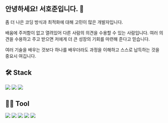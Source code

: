 ## 안녕하세요! 서호준입니다. 👋
좀 더 나은 코딩 방식과 최적화에 대해 고민이 많은 개발자입니다.

배움에 주저함이 없고 열려있어 다른 사람의 의견을 수용할 수 있는 사람입니다. 여러 의견을 수용하고 주고 받으면 저에게 더 큰 성장의 기회를 마련해 준다고 믿습니다.

여러 기술을 배우는 것보다 하나를 배우더라도 과정을 이해하고 스스로 납득하는 것을 중요시 여깁니다.

## 🛠️ Stack
<img src="https://img.shields.io/badge/Kotlin-7F52FF?style=flat-square&logo=Kotlin&logoColor=white"/> <img src="https://img.shields.io/badge/JetpackCompose-4285F4?style=flat-square&logo=JetpackCompose&logoColor=white"/> <img src="https://img.shields.io/badge/Python-3776AB?style=flat-square&logo=Python&logoColor=yellow"/> 

## 💪🏼 Tool
<img src="https://img.shields.io/badge/Android-34A853?style=flat-square&logo=Android&logoColor=white"/> <img src="https://img.shields.io/badge/Github-181717?style=flat-square&logo=Github&logoColor=white"/> <img src="https://img.shields.io/badge/Git-F05032?style=flat-square&logo=Git&logoColor=white"/> <img src="https://img.shields.io/badge/Notion-000000?style=flat-square&logo=Notion&logoColor=white"/> <img src="https://img.shields.io/badge/Slack-4A154B?style=flat-square&logo=Slack&logoColor=white"/>


<!--
**uselessnaming/uselessnaming** is a ✨ _special_ ✨ repository because its `README.md` (this file) appears on your GitHub profile.

Here are some ideas to get you started:

- 🔭 I’m currently working on ...
- 🌱 I’m currently learning ...
- 👯 I’m looking to collaborate on ...
- 🤔 I’m looking for help with ...
- 💬 Ask me about ...
- 📫 How to reach me: ...
- 😄 Pronouns: ...
- ⚡ Fun fact: ...
-->
